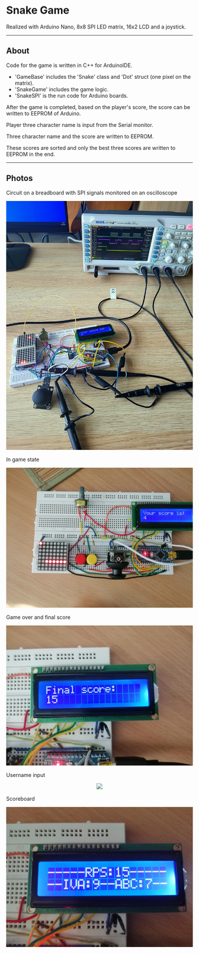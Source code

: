 # Snake Game 
Realized with Arduino Nano, 8x8 SPI LED matrix, 16x2 LCD and a joystick.

---
## About

Code for the game is written in C++ for ArduinoIDE.
- 'GameBase' includes the 'Snake' class and 'Dot' struct (one pixel on the matrix).
- 'SnakeGame' includes the game logic.
- 'SnakeSPI' is the run code for Arduino boards.

After the game is completed, based on the player's score, the score can be
written to EEPROM of Arduino.

Player three character name is input from the Serial monitor.

Three character name and the score are written to EEPROM.

These scores are sorted and only the best three scores are written to EEPROM
in the end.

---
## Photos

Circuit on a breadboard with SPI signals monitored on an oscilloscope
<div align="center"> <img src="/images and pdfs/circuit/circuit_on_a_breadboard.jpg"> </div>

In game state
<div align="center"> <img src="/images and pdfs/gameplay/4. in_game_state_1.jpg"> </div>

Game over and final score
<div align="center"> <img src="/images and pdfs/gameplay/6. game_over_state.jpg"> </div>

Username input
<div align="center"> <img src="/images and pdfs/gameplay/7. name_input.jpg"> </div>

Scoreboard
<div align="center"> <img src="/images and pdfs/gameplay/12. scoreboard_three_scores.jpg"> </div>

